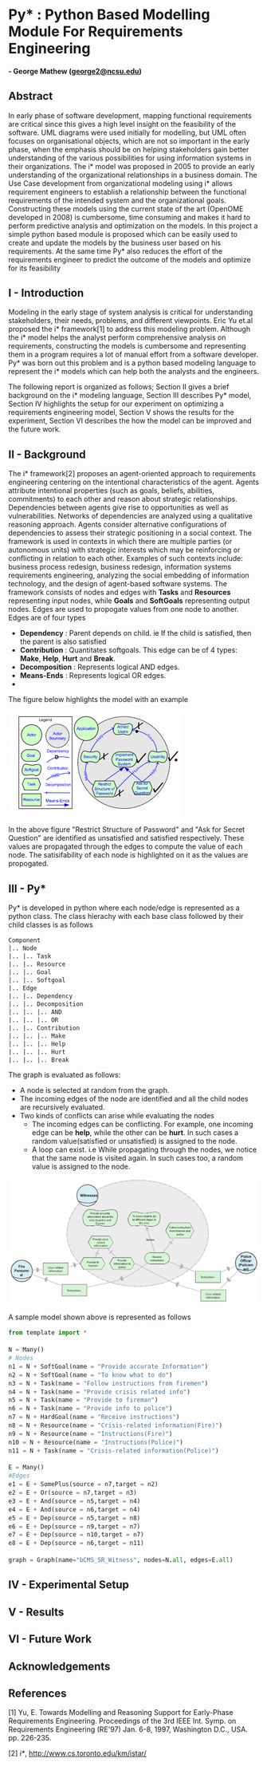 # Py* : Python Based Modelling Module For Requirements Engineering
#### - George Mathew (george2@ncsu.edu)

## Abstract
In early phase of software development, mapping functional requirements are critical
since this gives a high level insight on the feasibility of the software. UML diagrams
were used initially for modelling, but UML often focuses on organisational objects,
which are not so important in the early phase, when the emphasis should be on helping
stakeholders gain better understanding of the various possibilities for using information
systems in their organizations. The i* model was proposed in 2005 to provide an early
understanding of the organizational relationships in a business domain. The Use Case
development from organizational modeling using i* allows requirement engineers to
establish a relationship between the functional requirements of the intended system
and the organizational goals. Constructing these models using the current state of the
art (OpenOME developed in 2008) is cumbersome, time consuming and makes it hard
to perform predictive analysis and optimization on the models. In this project a simple
python based module is proposed which can be easily used to create and update the
models by the business user based on his requirements. At the same time Py* also
reduces the effort of the requirements engineer to predict the outcome of the models
and optimize for its feasibility

## I - Introduction
Modeling in the early stage of system analysis is critical for understanding stakeholders, their needs, problems, and different viewpoints. Eric Yu et.al proposed the i* framework[1] to address this modeling problem. Although the i* model helps the analyst perform comprehensive analysis on requirements, constructing the models is cumbersome and representing them in a program requires a lot of manual effort from a software developer. Py* was born out this problem and is a python based modeling language to represent the i* models which can help both the analysts and the engineers.

The following report is organized as follows; Section II gives a brief background on the i* modeling language, Section III describes Py* model, Section IV highlights the setup for our experiment on optimizing a requirements engineering model, Section V shows the results for the experiment, Section VI describes the how the model can be improved and the future work.

## II - Background
The i* framework[2] proposes an agent-oriented approach to requirements engineering centering on the intentional characteristics of the agent.  Agents attribute intentional properties (such as goals, beliefs, abilities, commitments) to each other and reason about strategic relationships.  Dependencies between agents give rise to opportunities as well as vulnerabilities.  Networks of dependencies are analyzed using a qualitative reasoning approach.  Agents consider alternative configurations of dependencies to assess their strategic positioning in a social context.
The framework is used in contexts in which there are multiple parties (or autonomous units) with strategic interests which may be reinforcing or conflicting in relation to each other.  Examples of such contexts include: business process redesign, business redesign, information systems requirements engineering, analyzing the social embedding of information technology, and the design of agent-based software systems.
The framework consists of nodes and edges with **Tasks** and **Resources** representing input nodes, while **Goals** and **SoftGoals** representing output nodes. Edges are used to propogate values from one node to another. Edges are of four types
* **Dependency** : Parent depends on child. ie If the child is satisfied, then the parent is also satisfied
* **Contribution** : Quantitates softgoals. This edge can be of 4 types: **Make**, **Help**, **Hurt** and **Break**.
* **Decomposition** : Represents logical AND edges.
* **Means-Ends** : Represents logical OR edges.
* 
The figure below highlights the model with an example

![I star](img/istar.png)

In the above figure "Restrict Structure of Password" and "Ask for Secret Question" are identified as unsatisfied and satisfied respectively. These values are propagated through the edges to compute the value of each node. The satisifability of each node is highlighted on it as the values are propogated.

## III - Py*
 Py* is developed in python where each node/edge is represented as a python class. The class hierachy with each base class followed by their child classes is as follows
 
 ```
 Component
 |.. Node
 |.. |.. Task
 |.. |.. Resource
 |.. |.. Goal
 |.. |.. Softgoal
 |.. Edge
 |.. |.. Dependency
 |.. |.. Decomposition
 |.. |.. |.. AND
 |.. |.. |.. OR
 |.. |.. Contribution
 |.. |.. |.. Make
 |.. |.. |.. Help
 |.. |.. |.. Hurt
 |.. |.. |.. Break
```

The graph is evaluated as follows:
* A node is selected at random from the graph.
* The incoming edges of the node are identified and all the child nodes are recursively evaluated.
* Two kinds of conflicts can arise while evaluating the nodes
  * The incoming edges can be conflicting. For example, one incoming edge can be **help**, while the other can be **hurt**. In such cases a random value(satisfied or unsatisfied) is assigned to the node.
  * A loop can exist. i.e While propagating through the nodes, we notice that the same node is visited again. In such cases too, a random value is assigned to the node.

![Witness SR](img/witness.png)

A sample model shown above is represented as follows

```python
from template import *

N = Many()
# Nodes
n1 = N + SoftGoal(name = "Provide accurate Information")
n2 = N + SoftGoal(name = "To know what to do")
n3 = N + Task(name = "Follow instructions from firemen")
n4 = N + Task(name = "Provide crisis related info")
n5 = N + Task(name = "Provide to fireman")
n6 = N + Task(name = "Provide info to police")
n7 = N + HardGoal(name = "Receive instructions")
n8 = N + Resource(name = "Crisis-related information(Fire)")
n9 = N + Resource(name = "Instructions(Fire)")
n10 = N + Resource(name = "Instructions(Police)")
n11 = N + Task(name = "Crisis-related information(Police)")

E = Many()
#Edges
e1 = E + SomePlus(source = n7,target = n2)
e2 = E + Or(source = n7,target = n3)
e3 = E + And(source = n5,target = n4)
e4 = E + And(source = n6,target = n4)
e5 = E + Dep(source = n5,target = n8)
e6 = E + Dep(source = n9,target = n7)
e7 = E + Dep(source = n10,target = n7)
e8 = E + Dep(source = n6,target = n11)

graph = Graph(name="bCMS_SR_Witness", nodes=N.all, edges=E.all)
```

## IV - Experimental Setup

## V - Results

## VI - Future Work

## Acknowledgements

## References
[1] Yu, E. Towards Modelling and Reasoning Support for Early-Phase Requirements Engineering. Proceedings of the 3rd IEEE Int. Symp. on Requirements Engineering (RE'97) Jan. 6-8, 1997, Washington D.C., USA. pp. 226-235.

[2] _i*_, http://www.cs.toronto.edu/km/istar/
